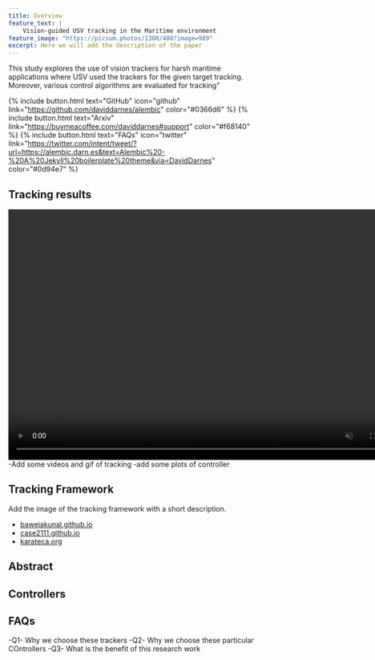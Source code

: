 ```yaml
---
title: Overview
feature_text: |
    Vision-guided USV tracking in the Maritime environment
feature_image: "https://picsum.photos/1300/400?image=989"
excerpt: Here we will add the description of the paper
---
```


This study explores the use of vision trackers for harsh maritime applications where USV used the trackers for the given target tracking. Moreover, various control algorithms are evaluated for tracking"

{% include button.html text="GitHub" icon="github" link="https://github.com/daviddarnes/alembic" color="#0366d6" %} {% include button.html text="Arxiv" link="https://buymeacoffee.com/daviddarnes#support" color="#f68140" %} {% include button.html text="FAQs" icon="twitter" link="https://twitter.com/intent/tweet/?url=https://alembic.darn.es&text=Alembic%20-%20A%20Jekyll%20boilerplate%20theme&via=DavidDarnes" color="#0d94e7" %} 

## Tracking results 

<video controls="" width="800" height="500" muted="" loop="" autoplay="">
<source src="video/[trac.mp4](https://www.youtube.com/watch?v=keKK6DqOssA)" type="video/mp4">
</video>
-Add some videos and gif of tracking
-add some plots of controller

## Tracking Framework

Add the image of the tracking framework with a short description.

- [bawejakunal.github.io](https://bawejakunal.github.io/)
- [case2111.github.io](https://case2111.github.io/)
- [karateca.org](https://www.karateca.org/)


## Abstract

## Controllers 


## FAQs
-Q1- Why we choose these trackers 
-Q2- Why we choose these particular COntrollers 
-Q3- What is the benefit of this research work


